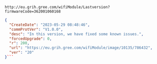 `http://eu.grih.gree.com/wifiModule/Lastversion?firmwareCode=362001060168`

```json
{
  "CreateDate": "2023-05-29 08:48:46",
  "commProtVer": "V1.0.0",
  "desc": "In this version, we have fixed some known issues.",
  "forcedUpgrade": 0,
  "r": 200,
  "url": "https://eu.grih.gree.com/wifiModule/image/10135/786432",
  "ver": "20"
}```
